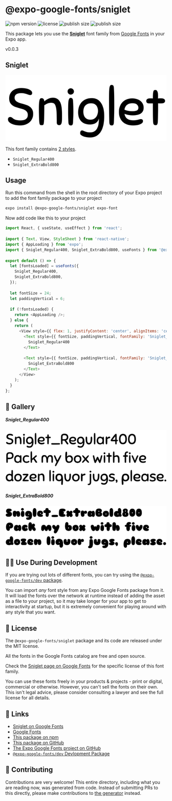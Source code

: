 # @expo-google-fonts/sniglet

![npm version](https://flat.badgen.net/npm/v/@expo-google-fonts/sniglet)
![license](https://flat.badgen.net/github/license/expo/google-fonts)
![publish size](https://flat.badgen.net/packagephobia/install/@expo-google-fonts/sniglet)
![publish size](https://flat.badgen.net/packagephobia/publish/@expo-google-fonts/sniglet)

This package lets you use the [**Sniglet**](https://fonts.google.com/specimen/Sniglet) font family from [Google Fonts](https://fonts.google.com/) in your Expo app.

v0.0.3

## Sniglet

![Sniglet](./font-family.png)

This font family contains [2 styles](#-gallery).

- `Sniglet_Regular400`
- `Sniglet_ExtraBold800`

## Usage

Run this command from the shell in the root directory of your Expo project to add the font family package to your project
```sh
expo install @expo-google-fonts/sniglet expo-font
```

Now add code like this to your project
```js
import React, { useState, useEffect } from 'react';

import { Text, View, StyleSheet } from 'react-native';
import { AppLoading } from 'expo';
import { Sniglet_Regular400, Sniglet_ExtraBold800, useFonts } from '@expo-google-fonts/sniglet';

export default () => {
  let [fontsLoaded] = useFonts({
    Sniglet_Regular400,
    Sniglet_ExtraBold800,
  });

  let fontSize = 24;
  let paddingVertical = 6;

  if (!fontsLoaded) {
    return <AppLoading />;
  } else {
    return (
      <View style={{ flex: 1, justifyContent: 'center', alignItems: 'center' }}>
        <Text style={{ fontSize, paddingVertical, fontFamily: 'Sniglet_Regular400' }}>
          Sniglet_Regular400
        </Text>

        <Text style={{ fontSize, paddingVertical, fontFamily: 'Sniglet_ExtraBold800' }}>
          Sniglet_ExtraBold800
        </Text>
      </View>
    );
  }
};

```

## 🔡 Gallery

##### Sniglet_Regular400
![Sniglet_Regular400](./106613b6566b3b9a696c095879b31e220c39d60c508dae033b5f3680aaa48732.ttf.png)

##### Sniglet_ExtraBold800
![Sniglet_ExtraBold800](./439b0ab4a7a1d2a1328cc8eb52d10167325643f9c15a187d3d7650cdd15cf896.ttf.png)


## 👩‍💻 Use During Development

If you are trying out lots of different fonts, you can try using the [`@expo-google-fonts/dev` package](https://github.com/expo/google-fonts/tree/master/font-packages/dev#readme).

You can import *any* font style from any Expo Google Fonts package from it. It will load the fonts
over the network at runtime instead of adding the asset as a file to your project, so it may take longer
for your app to get to interactivity at startup, but it is extremely convenient
for playing around with any style that you want.

## 📖 License

The `@expo-google-fonts/sniglet` package and its code are released under the MIT license.

All the fonts in the Google Fonts catalog are free and open source.

Check the [Sniglet page on Google Fonts](https://fonts.google.com/specimen/Sniglet) for the specific license of this font family.

You can use these fonts freely in your products & projects - print or digital, commercial or otherwise. However, you can't sell the fonts on their own. This isn't legal advice, please consider consulting a lawyer and see the full license for all details.

## 🔗 Links

- [Sniglet on Google Fonts](https://fonts.google.com/specimen/Sniglet)
- [Google Fonts](https://fonts.google.com/)
- [This package on npm](https://www.npmjs.com/package/@expo-google-fonts/sniglet)
- [This package on GitHub](https://github.com/expo/google-fonts/tree/master/font-packages/sniglet)
- [The Expo Google Fonts project on GitHub](https://github.com/expo/google-fonts)
- [`@expo-google-fonts/dev` Devlopment Package](https://github.com/expo/google-fonts/tree/master/font-packages/dev)


## 🤝 Contributing

Contributions are very welcome! This entire directory, including what you are reading now, was generated from code. Instead of submitting PRs to this directly, please make contributions to [the generator](https://github.com/expo/google-fonts/tree/master/packages/generator) instead.
